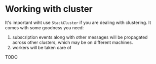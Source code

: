 # Working with cluster

It's important wiht use `StackCluster` if you are dealing with clustering. It comes with some goodness you need:

1. subscription events along with other messages will be propagated across other clusters, which may be on different machines.
2. workers will be taken care of

TODO

